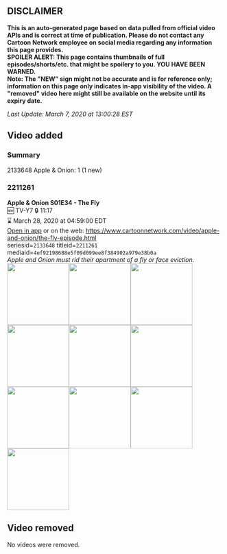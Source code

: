 ## DISCLAIMER
**This is an auto-generated page based on data pulled from official video APIs and is correct at time of publication. Please do not contact any Cartoon Network employee on social media regarding any information this page provides.**  
**SPOILER ALERT: This page contains thumbnails of full episodes/shorts/etc. that might be spoilery to you. YOU HAVE BEEN WARNED.**  
**Note: The "NEW" sign might not be accurate and is for reference only; information on this page only indicates in-app visibility of the video. A "removed" video here might still be available on the website until its expiry date.**  

_Last Update: March 7, 2020 at 13:00:28 EST_
## Video added
### Summary
2133648 Apple & Onion: 1 (1 new)  
### 2211261
**Apple & Onion S01E34 - The Fly**  
🆕 TV-Y7 🔒 11:17  
⌛ March 28, 2020 at 04:59:00 EDT  
[Open in app](https://tinyurl.com/vzksskd) or on the web: https://www.cartoonnetwork.com/video/apple-and-onion/the-fly-episode.html  
seriesid=`2133648` titleid=`2211261` mediaid=`4ef92198688e5f09d099ee8f384902a979e38b0a`  
_Apple and Onion must rid their apartment of a fly or face eviction._  
<a href="https://s3.amazonaws.com/cartoonorchestrator/2211261_001_1280x720.jpg"><img src="https://s3.amazonaws.com/cartoonorchestrator/2211261_001_640x360.jpg" height="144px" /></a><a href="https://s3.amazonaws.com/cartoonorchestrator/2211261_002_1280x720.jpg"><img src="https://s3.amazonaws.com/cartoonorchestrator/2211261_002_640x360.jpg" height="144px" /></a><a href="https://s3.amazonaws.com/cartoonorchestrator/2211261_003_1280x720.jpg"><img src="https://s3.amazonaws.com/cartoonorchestrator/2211261_003_640x360.jpg" height="144px" /></a><a href="https://s3.amazonaws.com/cartoonorchestrator/2211261_004_1280x720.jpg"><img src="https://s3.amazonaws.com/cartoonorchestrator/2211261_004_640x360.jpg" height="144px" /></a><a href="https://s3.amazonaws.com/cartoonorchestrator/2211261_005_1280x720.jpg"><img src="https://s3.amazonaws.com/cartoonorchestrator/2211261_005_640x360.jpg" height="144px" /></a><a href="https://s3.amazonaws.com/cartoonorchestrator/2211261_006_1280x720.jpg"><img src="https://s3.amazonaws.com/cartoonorchestrator/2211261_006_640x360.jpg" height="144px" /></a><a href="https://s3.amazonaws.com/cartoonorchestrator/2211261_007_1280x720.jpg"><img src="https://s3.amazonaws.com/cartoonorchestrator/2211261_007_640x360.jpg" height="144px" /></a><a href="https://s3.amazonaws.com/cartoonorchestrator/2211261_008_1280x720.jpg"><img src="https://s3.amazonaws.com/cartoonorchestrator/2211261_008_640x360.jpg" height="144px" /></a><a href="https://s3.amazonaws.com/cartoonorchestrator/2211261_009_1280x720.jpg"><img src="https://s3.amazonaws.com/cartoonorchestrator/2211261_009_640x360.jpg" height="144px" /></a><a href="https://s3.amazonaws.com/cartoonorchestrator/2211261_010_1280x720.jpg"><img src="https://s3.amazonaws.com/cartoonorchestrator/2211261_010_640x360.jpg" height="144px" /></a>
## Video removed
No videos were removed.  

